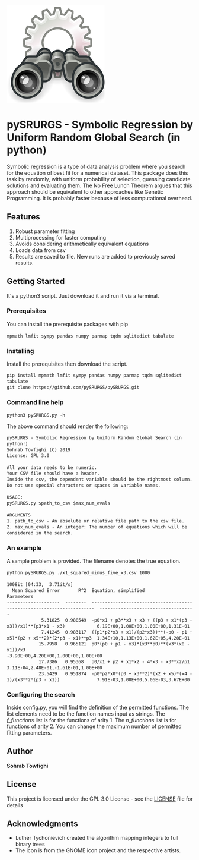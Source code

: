 ![Binoculars](image/Gnome-system-search.jpg)

# pySRURGS - Symbolic Regression by Uniform Random Global Search (in python)

Symbolic regression is a type of data analysis problem where you search for the 
equation of best fit for a numerical dataset. This package does this task by 
randomly, with uniform probability of selection, guessing candidate solutions 
and evaluating them. The No Free Lunch Theorem argues that this approach should 
be equivalent to other approaches like Genetic Programming. It is probably faster 
because of less computational overhead. 

## Features 

1. Robust parameter fitting
2. Multiprocessing for faster computing
3. Avoids considering arithmetically equivalent equations
4. Loads data from csv
5. Results are saved to file. New runs are added to previously saved results.

## Getting Started

It's a python3 script. Just download it and run it via a terminal.

### Prerequisites

You can install the prerequisite packages with pip

```mpmath lmfit sympy pandas numpy parmap tqdm sqlitedict tabulate```

### Installing

Install the prerequisites then download the script.

```
pip install mpmath lmfit sympy pandas numpy parmap tqdm sqlitedict tabulate
git clone https://github.com/pySRURGS/pySRURGS.git
```

### Command line help

```
python3 pySRURGS.py -h
```

The above command should render the following:

```
pySRURGS - Symbolic Regression by Uniform Random Global Search (in python!)
Sohrab Towfighi (C) 2019
License: GPL 3.0

All your data needs to be numeric. 
Your CSV file should have a header.
Inside the csv, the dependent variable should be the rightmost column.
Do not use special characters or spaces in variable names.

USAGE:
pySRURGS.py $path_to_csv $max_num_evals

ARGUMENTS
1. path_to_csv - An absolute or relative file path to the csv file.
2. max_num_evals - An integer: The number of equations which will be considered in the search.
```

### An example

A sample problem is provided. The filename denotes the true equation.

```
python pySRURGS.py ./x1_squared_minus_five_x3.csv 1000

1008it [04:33,  3.71it/s]
  Mean Squared Error       R^2  Equation, simplified                                                     Parameters
--------------------  --------  -----------------------------------------------------------------------  ------------------------------------
             5.31825  0.988549  -p0*x1 + p3**x3 + x3 + ((p3 + x1*(p3 - x3))/x1)**(p3*x1 - x3)            6.19E+00,1.00E+00,1.00E+00,1.31E-01
             7.41245  0.983117  ((p1*p2*x3 + x1)/(p2*x3))**(-p0 - p1 + x5)*(p2 + x5**2)*(2*p3 - x1)**p3  1.34E+10,1.13E+00,1.62E+05,4.20E-01
            15.7958   0.965121  p0*(p0 + p1 - x3)*(x3**p0)**(x3*(x0 - x1))/x3                            -3.90E+00,4.20E+00,1.00E+00,1.00E+00
            17.7386   0.95368   p0/x1 + p2 + x1*x2 - 4*x3 - x3**x2/p1                                    3.11E-04,2.48E-01,-1.61E-01,1.00E+00
            23.5429   0.951874  -p0*p2*x0*(p0 + x3**2)*(x2 + x5)*(x4 - 1)/(x3**2*(p3 - x1))              7.91E-03,1.00E+00,5.06E-03,3.67E+00
```

### Configuring the search

Inside config.py, you will find the definition of the permitted functions. The list elements need to be the function names input as strings. The *f_functions* list is for the functions of arity 1. The *n_functions* list is for functions of arity 2. You can change the maximum number of permitted fitting parameters.

## Author

**Sohrab Towfighi**

## License

This project is licensed under the GPL 3.0 License - see the [LICENSE](LICENSE) file for details

## Acknowledgments

* Luther Tychonievich created the algorithm mapping integers to full binary trees
* The icon is from the GNOME icon project and the respective artists.
